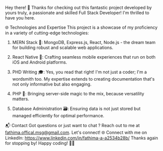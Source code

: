 Hey there! 👋 Thanks for checking out this fantastic project developed by yours truly, a passionate and skilled Full Stack Developer! I'm thrilled to have you here.

🌐 Technologies and Expertise
This project is a showcase of my proficiency in a variety of cutting-edge technologies:

1. MERN Stack 🚀: MongoDB, Express.js, React, Node.js - the dream team for building robust and scalable web applications.

2. React Native 📱: Crafting seamless mobile experiences that run on both iOS and Android platforms.
3. PHD Writing 🎓: Yes, you read that right! I'm not just a coder; I'm a wordsmith too. My expertise extends to creating documentation that's not only informative but also engaging.
4. PHP 🐘: Bringing server-side magic to the mix, because versatility matters.
5. Database Administration 🗃️: Ensuring data is not just stored but managed efficiently for optimal performance.

📬 Contact
Got questions or just want to chat ? Reach out to me at fathima.offical.msg@gmail.com. Let's connect! 🌐
Connect with me on LinkedIn: https://www.linkedin.com/in/fathima-a-a2534b28b/
Thanks again for stopping by! Happy coding! 🚀✨
